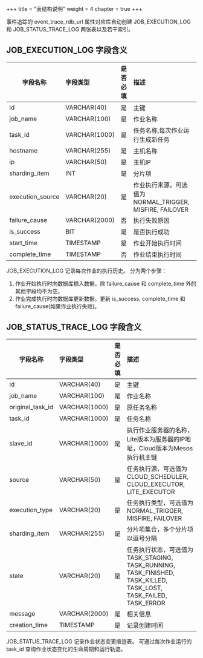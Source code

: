 +++
title = "表结构说明"
weight = 4
chapter = true
+++

事件追踪的 event_trace_rdb_url 属性对应库自动创建 JOB_EXECUTION_LOG 和 JOB_STATUS_TRACE_LOG 两张表以及若干索引。

## JOB_EXECUTION_LOG 字段含义

| 字段名称          | 字段类型       | 是否必填  | 描述                                                   |
| ---------------- |:------------- |:-------- |:----------------------------------------------------- |
| id               | VARCHAR(40)   | 是       | 主键                                                   |
| job_name         | VARCHAR(100)  | 是       | 作业名称                                               |
| task_id          | VARCHAR(1000) | 是       | 任务名称,每次作业运行生成新任务                           |
| hostname         | VARCHAR(255)  | 是       | 主机名称                                               |
| ip               | VARCHAR(50)   | 是       | 主机IP                                                |
| sharding_item    | INT           | 是       | 分片项                                                |
| execution_source | VARCHAR(20)   | 是       | 作业执行来源。可选值为NORMAL_TRIGGER, MISFIRE, FAILOVER |
| failure_cause    | VARCHAR(2000) | 否       | 执行失败原因                                           |
| is_success       | BIT           | 是       | 是否执行成功                                           |
| start_time       | TIMESTAMP     | 是       | 作业开始执行时间                                        |
| complete_time    | TIMESTAMP     | 否       | 作业结束执行时间                                        |

JOB_EXECUTION_LOG 记录每次作业的执行历史。
分为两个步骤：

1. 作业开始执行时向数据库插入数据，除 failure_cause 和 complete_time 外的其他字段均不为空。
2. 作业完成执行时向数据库更新数据，更新 is_success, complete_time 和 failure_cause(如果作业执行失败)。

## JOB_STATUS_TRACE_LOG 字段含义

| 字段名称          | 字段类型       | 是否必填  | 描述                                                                                                          |
| ---------------- |:--------------|:---------|:------------------------------------------------------------------------------------------------------------- |
| id               | VARCHAR(40)   | 是       | 主键                                                                                                           |
| job_name         | VARCHAR(100)  | 是       | 作业名称                                                                                                       |
| original_task_id | VARCHAR(1000) | 是       | 原任务名称                                                                                                     |
| task_id          | VARCHAR(1000) | 是       | 任务名称                                                                                                       |
| slave_id         | VARCHAR(1000) | 是       | 执行作业服务器的名称，Lite版本为服务器的IP地址，Cloud版本为Mesos执行机主键                                           |
| source           | VARCHAR(50)   | 是       | 任务执行源，可选值为CLOUD_SCHEDULER, CLOUD_EXECUTOR, LITE_EXECUTOR                                               |
| execution_type   | VARCHAR(20)   | 是       | 任务执行类型，可选值为NORMAL_TRIGGER, MISFIRE, FAILOVER                                                          |
| sharding_item    | VARCHAR(255)  | 是       | 分片项集合，多个分片项以逗号分隔                                                                                  |
| state            | VARCHAR(20)   | 是       | 任务执行状态，可选值为TASK_STAGING, TASK_RUNNING, TASK_FINISHED, TASK_KILLED, TASK_LOST, TASK_FAILED, TASK_ERROR |
| message          | VARCHAR(2000) | 是       | 相关信息                                                                                                       |
| creation_time    | TIMESTAMP     | 是       | 记录创建时间                                                                                                    |

JOB_STATUS_TRACE_LOG 记录作业状态变更痕迹表。
可通过每次作业运行的 task_id 查询作业状态变化的生命周期和运行轨迹。
